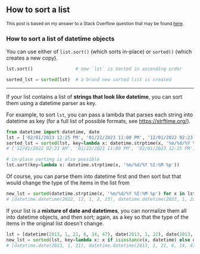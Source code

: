 ## How to sort a list

<sup>This post is based on my answer to a Stack Overflow question that may be found [here](https://stackoverflow.com/a/75326812/19123103).</sup>

### How to sort a list of datetime objects

You can use either of `list.sort()` (which sorts in-place) or `sorted()` (which creates a new copy).

```python
lst.sort()                # now `lst` is sorted in ascending order

sorted_lst = sorted(lst)  # a brand new sorted list is created
```

---

If your list contains a list of **strings that look like datetime**, you can sort them using a datetime parser as key.

For example, to sort `lst`, you can pass a lambda that parses each string into datetime as key (for a full list of possible formats, see https://strftime.org/).
```python
from datetime import datetime, date
lst = ['02/01/2023 12:25 PM', '01/22/2023 11:00 PM', '12/01/2022 02:23 AM']
sorted_lst = sorted(lst, key=lambda x: datetime.strptime(x, '%m/%d/%Y %I:%M %p'))
# ['12/01/2022 02:23 AM', '01/22/2023 11:00 PM', '02/01/2023 12:25 PM']

# in-place sorting is also possible
lst.sort(key=lambda x: datetime.strptime(x, '%m/%d/%Y %I:%M %p'))
```
Of course, you can parse them into datetime first and then sort but that would change the type of the items in the list from 
```python
new_lst = sorted(datetime.strptime(x, '%m/%d/%Y %I:%M %p') for x in lst)
# [datetime.datetime(2022, 12, 1, 2, 23), datetime.datetime(2023, 1, 22, 23, 0), datetime.datetime(2023, 2, 1, 12, 25)]
```
If your list is a **mixture of date and datetimes**, you can normalize them all into datetime objects, and then sort; again, as a key so that the type of the items in the original list doesn't change.
```python
lst = [datetime(2013, 1, 21, 6, 14, 47), date(2013, 1, 22), date(2013, 1, 21)]
new_lst = sorted(lst, key=lambda x: x if isinstance(x, datetime) else datetime(x.year, x.month, x.day))
# [datetime.date(2013, 1, 21), datetime.datetime(2013, 1, 21, 6, 14, 47), datetime.date(2013, 1, 22)]
```